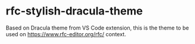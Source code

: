 # rfc-stylish-dracula-theme
Based on Dracula theme from VS Code extension, this is the theme to be used on https://www.rfc-editor.org/rfc/ context.
